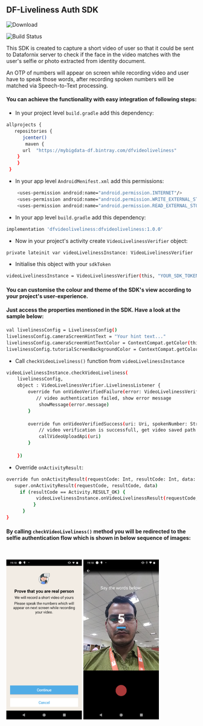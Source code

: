 
## DF-Liveliness Auth SDK
![Download](https://api.bintray.com/packages/datafornix/dfvideoliveliness/dfvideoliveliness/images/download.svg)

![Build Status](https://travis-ci.org/joemccann/dillinger.svg?branch=master)

This SDK is created to capture a short video of user so that it could be sent to Datafornix server to check if the face in the video matches with the user's selfie or photo extracted from identity document.

An OTP of numbers will appear on screen while recording video and user have to speak those words, after recording spoken numbers will be matched via Speech-to-Text processing.

#### You can achieve the functionality with easy integration of following steps:
- In your project level `build.gradle` add this dependency:
```sh 
allprojects {
   repositories {
      jcenter()
       maven {
	  url  "https://mybigdata-df.bintray.com/dfvideoliveliness"
	}
    }
 } 
```
- In your app level `AndroidMenifest.xml` add this permissions:
```sh 
    <uses-permission android:name="android.permission.INTERNET"/>
    <uses-permission android:name="android.permission.WRITE_EXTERNAL_STORAGE"/>
    <uses-permission android:name="android.permission.READ_EXTERNAL_STORAGE"/>
```
- In your app level `build.gradle` add this dependency:
```sh
implementation 'dfvideoliveliness:dfvideoliveliness:1.0.0'
```
- Now in your project's activity create `VideoLivelinessVerifier` object: 
```sh
private lateinit var videoLivelinessInstance: VideoLivelinessVerifier
```
- Initialise this object with your `sdkToken`
```sh
videoLivelinessInstance = VideoLivelinessVerifier(this, "YOUR_SDK_TOKEN", "YOUR_BASE_URL")
```

#### You can customise the colour and theme of the SDK's view according to your project's user-experience.
#### Just access the properties mentioned in the SDK. Have a look at the sample below:

```sh
val livelinessConfig = LivelinessConfig()
livelinessConfig.cameraScreenHintText = "Your hint text..."
livelinessConfig.cameraScreenHintTextColor = ContextCompat.getColor(this, R.color.black)
livelinessConfig.tutorialScreenBackgroundColor = ContextCompat.getColor(this, R.color.white)
```

- Call `checkVideoLiveliness()` function from `videoLivelinessInstance`
```sh
videoLivelinessInstance.checkVideoLiveliness(  
    livelinessConfig,  
    object : VideoLivelinessVerifier.LivelinessListener {  
        override fun onVideoVerifiedFailure(error: VideoLivelinessVerifier.VideoVerifyError) {  
		   // video authentication failed, show error message
            showMessage(error.message)  
        }  
  
        override fun onVideoVerifiedSuccess(uri: Uri, spokenNumber: String) {  
	        // video verification is successfull, get video saved path here
            callVideoUploadApi(uri)  
        }  
  
    })
```

- Override `onActivityResult`:
```sh
override fun onActivityResult(requestCode: Int, resultCode: Int, data: Intent?) {
   super.onActivityResult(requestCode, resultCode, data)
	 if (resultCode == Activity.RESULT_OK) {
	       videoLivelinessInstance.onVideoLivelinessResult(requestCode, resultCode, data)
          }
      }
}
```


#### By calling `checkVideoLiveliness()` method you will be redirected to the selfie authentication flow which is shown in below sequence of images:
<br>
<p align="left">
<img src="DF-VL-Screen01.png" width="200"/>
<img src="DF-VL-Screen02.png" width="200"/>
